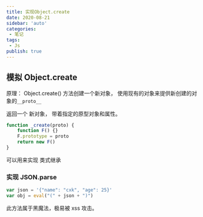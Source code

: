 ```yaml
---
title: 实现Object.create
date: 2020-08-21
sidebar: 'auto'
categories:
 - 笔记
tags:
 - Js
publish: true
---
```


## 模拟 Object.create

原理： Object.create() 方法创建一个新对象， 使用现有的对象来提供新创建的对象的`__proto__`

返回一个 新对象， 带着指定的原型对象和属性。

```js
function _create(proto) {
    function F() {}
    F.prototype = proto
    return new F()
}
```

可以用来实现 类式继承

### 实现 JSON.parse

```js
var json = '{"name": "cxk", "age": 25}'
var obj = eval("(" + json + ")")
```

此方法属于黑魔法，极易被 xss 攻击。